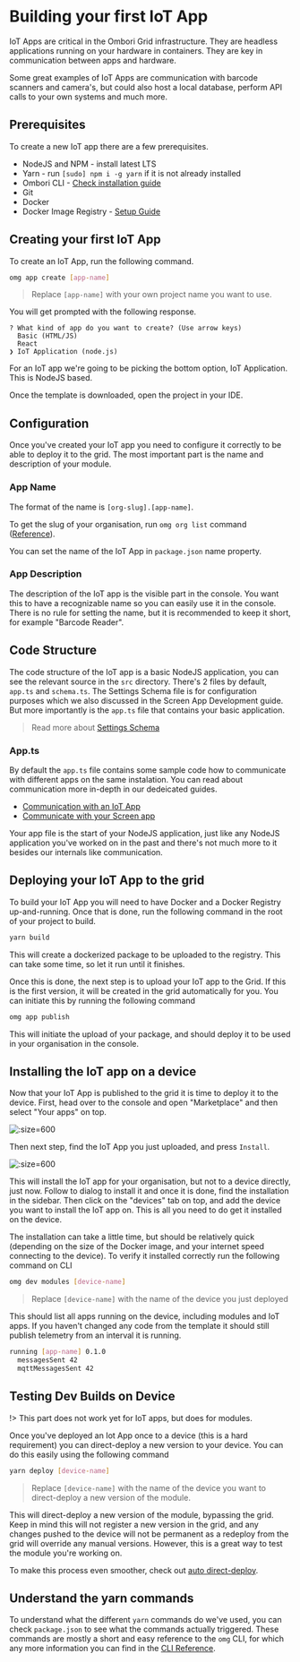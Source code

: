 # Building your first IoT App

IoT Apps are critical in the Ombori Grid infrastructure. They are headless applications running on your hardware in containers. They are key in communication between apps and hardware. 

Some great examples of IoT Apps are communication with barcode scanners and camera's, but could also host a local database, perform API calls to your own systems and much more.

## Prerequisites
To create a new IoT app there are a few prerequisites.

* NodeJS and NPM - install latest LTS
* Yarn - run `[sudo] npm i -g yarn` if it is not already installed
* Ombori CLI - [Check installation guide](/cli/setup.md)
* Git
* Docker
* Docker Image Registry - [Setup Guide](/iot-development/setup-docker-image-registry.md)

## Creating your first IoT App
To create an IoT App, run the following command.

```bash
omg app create [app-name]
```
> Replace `[app-name]` with your own project name you want to use. 

You will get prompted with the following response.
```
? What kind of app do you want to create? (Use arrow keys)
  Basic (HTML/JS) 
  React 
❯ IoT Application (node.js) 
```
For an IoT app we're going to be picking the bottom option, IoT Application. This is NodeJS based.

Once the template is downloaded, open the project in your IDE.

## Configuration
Once you've created your IoT app you need to configure it correctly to be able to deploy it to the grid. The most important part is the name and description of your module. 

### App Name
The format of the name is `[org-slug].[app-name]`.

To get the slug of your organisation, run `omg org list` command ([Reference](/cli/reference?id=list-organizations)). 

You can set the name of the IoT App in `package.json` name property. 

### App Description
The description of the IoT app is the visible part in the console. You want this to have a recognizable name so you can easily use it in the console. There is no rule for setting the name, but it is recommended to keep it short, for example "Barcode Reader".

## Code Structure
The code structure of the IoT app is a basic NodeJS application, you can see the relevant source in the `src` directory. There's 2 files by default, `app.ts` and `schema.ts`. The Settings Schema file is for configuration purposes which we also discussed in the Screen App Development guide. But more importantly is the `app.ts` file that contains your basic application.

> Read more about [Settings Schema](/general/schema.md)
### App.ts
By default the `app.ts` file contains some sample code how to communicate with different apps on the same instalation. You can read about communication more in-depth in our dedeicated guides.

- [Communication with an IoT App](/iot-development/communication)
- [Communicate with your Screen app](/app-development/communication)

Your app file is the start of your NodeJS application, just like any NodeJS application you've worked on in the past and there's not much more to it besides our internals like communication.

## Deploying your IoT App to the grid
To build your IoT App you will need to have Docker and a Docker Registry up-and-running. Once that is done, run the following command in the root of your project to build.

```bash
yarn build
```

This will create a dockerized package to be uploaded to the registry. This can take some time, so let it run until it finishes.

Once this is done, the next step is to upload your IoT app to the Grid. If this is the first version, it will be created in the grid automatically for you. You can initiate this by running the following command

```bash
omg app publish
```

This will initiate the upload of your package, and should deploy it to be used in your organisation in the console.

## Installing the IoT app on a device
Now that your IoT App is published to the grid it is time to deploy it to the device. First, head over to the console and open "Marketplace" and then select "Your apps" on top.

![](/images/marketplace-your-apps.png ":size=600")

Then next step, find the IoT App you just uploaded, and press `Install`.

![](/images/marketplace-iot-app.png ":size=600")

This will install the IoT app for your organisation, but not to a device directly, just now. Follow to dialog to install it and once it is done, find the installation in the sidebar. Then click on the "devices" tab on top, and add the device you want to install the IoT app on. This is all you need to do get it installed on the device.

The installation can take a little time, but should be relatively quick (depending on the size of the Docker image, and your internet speed connecting to the device). To verify it installed correctly run the following command on CLI

```bash
omg dev modules [device-name]
```
> Replace `[device-name]` with the name of the device you just deployed

This should list all apps running on the device, including modules and IoT apps. If you haven't changed any code from the template it should still publish telemetry from an interval it is running.

```bash
running [app-name] 0.1.0
  messagesSent 42
  mqttMessagesSent 42
```

## Testing Dev Builds on Device
!> This part does not work yet for IoT apps, but does for modules.

Once you've deployed an Iot App once to a device (this is a hard requirement) you can direct-deploy a new version to your device. You can do this easily using the following command
```bash
yarn deploy [device-name]
```
> Replace `[device-name]` with the name of the device you want to direct-deploy a new version of the module.

This will direct-deploy a new version of the module, bypassing the grid. Keep in mind this will not register a new version in the grid, and any changes pushed to the device will not be permanent as a redeploy from the grid will override any manual versions. However, this is a great way to test the module you're working on.

To make this process even smoother, check out [auto direct-deploy](/iot-development/direct-deploy-debug.md).

## Understand the yarn commands
To understand what the different `yarn` commands do we've used, you can check `package.json` to see what the commands actually triggered. These commands are mostly a short and easy reference to the `omg` CLI, for which any more information you can find in the [CLI Reference](/cli/reference.md).